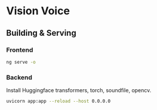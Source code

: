 # Vision Voice

## Building & Serving

### Frontend

```sh
ng serve -o
```

### Backend

Install Huggingface transformers, torch, soundfile, opencv.

```sh
uvicorn app:app --reload --host 0.0.0.0
```

